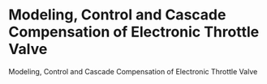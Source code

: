 # Modeling, Control and Cascade Compensation of Electronic Throttle Valve
 Modeling, Control and Cascade Compensation of Electronic Throttle Valve
